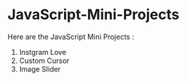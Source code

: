 # JavaScript-Mini-Projects
Here are the JavaScript Mini Projects :
1. Instgram Love
2.  Custom Cursor
3. Image Slider
